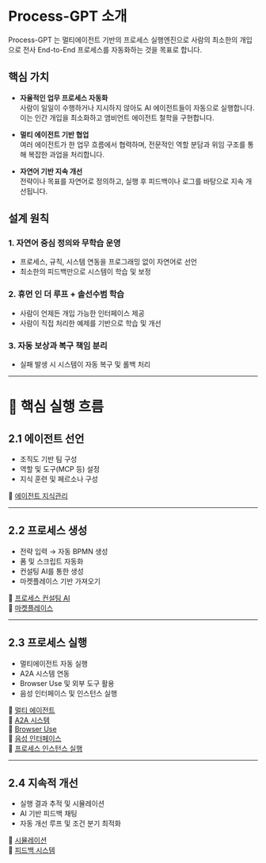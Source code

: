 # Process-GPT 소개

Process-GPT 는 멀티에이전트 기반의 프로세스 실행엔진으로 사람의 최소한의 개입으로 전사 End-to-End 프로세스를 자동화하는 것을 목표로 합니다.

## 핵심 가치

- **자율적인 업무 프로세스 자동화**  
  사람이 일일이 수행하거나 지시하지 않아도 AI 에이전트들이 자동으로 실행합니다. 이는 인간 개입을 최소화하고 앰비언트 에이전트 철학을 구현합니다.

- **멀티 에이전트 기반 협업**  
  여러 에이전트가 한 업무 흐름에서 협력하며, 전문적인 역할 분담과 위임 구조를 통해 복잡한 과업을 처리합니다.

- **자연어 기반 지속 개선**  
  전략이나 목표를 자연어로 정의하고, 실행 후 피드백이나 로그를 바탕으로 지속 개선됩니다.

## 설계 원칙

### 1. 자연어 중심 정의와 무학습 운영
- 프로세스, 규칙, 시스템 연동을 프로그래밍 없이 자연어로 선언
- 최소한의 피드백만으로 시스템이 학습 및 보정

### 2. 휴먼 인 더 루프 + 솔선수범 학습
- 사람이 언제든 개입 가능한 인터페이스 제공
- 사람이 직접 처리한 예제를 기반으로 학습 및 개선

### 3. 자동 보상과 복구 책임 분리
- 실패 발생 시 시스템이 자동 복구 및 롤백 처리

---

# 🔧 핵심 실행 흐름

## 2.1 에이전트 선언

- 조직도 기반 팀 구성
- 역할 및 도구(MCP 등) 설정
- 지식 훈련 및 페르소나 구성

📎 [에이전트 지식관리](../features/agent-knowledge.md)

---

## 2.2 프로세스 생성

- 전략 입력 → 자동 BPMN 생성
- 폼 및 스크립트 자동화
- 컨설팅 AI를 통한 생성
- 마켓플레이스 기반 가져오기

📎 [프로세스 컨설팅 AI](../features/process-consulting-ai.md)  
📎 [마켓플레이스](../features/process-marketplace.md)

---

## 2.3 프로세스 실행

- 멀티에이전트 자동 실행
- A2A 시스템 연동
- Browser Use 및 외부 도구 활용
- 음성 인터페이스 및 인스턴스 실행

📎 [멀티 에이전트](../features/multi-agent.md)  
📎 [A2A 시스템](../features/a2a-system.md)  
📎 [Browser Use](../features/browser-use.md)  
📎 [음성 인터페이스](../features/voice-chat.md)  
📎 [프로세스 인스턴스 실행](../features/user-guide.md)

---

## 2.4 지속적 개선

- 실행 결과 추적 및 시뮬레이션
- AI 기반 피드백 채팅
- 자동 개선 루프 및 조건 분기 최적화

📎 [시뮬레이션](../features/simulation.md)  
📎 [피드백 시스템](../features/feedback-system.md)
